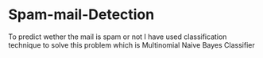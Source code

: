 # Spam-mail-Detection
To predict wether the mail is spam or not
I have used classification technique to solve this problem which is Multinomial Naive Bayes Classifier
